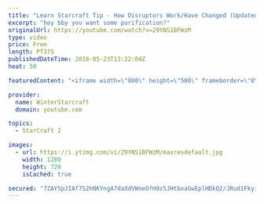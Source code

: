 ```yaml
---
title: "Learn Starcraft Tip - How Disruptors Work/Have Changed (Updated Patch 4.0 2018)"
excerpt: "hey bby you want some purification?"
originalUrl: https://youtube.com/watch?v=29YNS1BFWzM
type: video
price: Free
length: PT37S
publishedDateTime: 2018-05-23T13:22:04Z
heat: 50

featuredContent: "<iframe width=\"800\" height=\"500\" frameborder=\"0\" src=\"https://www.youtube.com/embed/29YNS1BFWzM\" allow=\"accelerometer; autoplay; encrypted-media; gyroscope; picture-in-picture\" allowfullscreen></iframe>"

provider:
  name: WinterStarcraft
  domain: youtube.com

topics:
  - StarCraft 2

images:
  - url: https://i.ytimg.com/vi/29YNS1BFWzM/maxresdefault.jpg
    width: 1280
    height: 720
    isCached: true

secured: "7ZAY5pJIAf7S2hNKYngA7daXdVWneOfH9z5JHtbxaGwEplHDkQ2/JRud1FkyiGQNOMRS7XdoIu1jjMX713JMo+WCFF8KQ8JAiFBd/XMU9nRI+xXqX3SVa9uG7iHKw1e761th4/2ZMY+0MM+HIw6GSyryZxxw56BIbHNEyjQlhZjYTwG1cTJuV1P/B7vJWZfkXtgBKJCYpC+Gug95BRUZ+r8F/56zqUN8RpIgqjgtl0vNgFfvgwmYwtS/5wUKIglz61yabi5U7BXdp4Kxsk+/wmVpQ730YfQzBEiAbz7tcogOUz2BOisTy2XmOBO/rIm44D3ILaEs6ko+WZANND/sjQSND03yOS5PUsO6k9K/kqndUezFAk5YECjwSGcm3tZ21ulHQi85ZqaitPXlj+867O5kNo4OjoolbQnt5CJ+K2g=;PsGeGN5M5mua7apoe/jXrA=="
---
```


